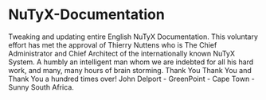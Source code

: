 # NuTyX-Documentation
Tweaking and updating entire English NuTyX Documentation.
This voluntary effort has met the approval of Thierry Nuttens
who is The Chief Administrator and Chief Architect
of the internationally known NuTyX System.
A humbly an intelligent man whom we are indebted for
all his hard work, and many, many hours of brain storming.
Thank You Thank You and Thank You a hundred times over!
John Delport - GreenPoint - Cape Town - Sunny South Africa.
